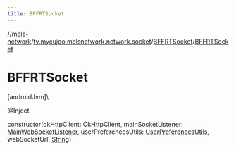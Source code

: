 ```yaml
---
title: BFFRTSocket
---
```

//[mcls-network](../../../index.html)/[tv.mycujoo.mclsnetwork.network.socket](../index.html)/[BFFRTSocket](index.html)/[BFFRTSocket](-b-f-f-r-t-socket.html)



# BFFRTSocket



[androidJvm]\




@Inject



constructor(okHttpClient: OkHttpClient, mainSocketListener: [MainWebSocketListener](../-main-web-socket-listener/index.html), userPreferencesUtils: [UserPreferencesUtils](../../tv.mycujoo.mclsnetwork.util/-user-preferences-utils/index.html), webSocketUrl: [String](https://kotlinlang.org/api/latest/jvm/stdlib/kotlin/-string/index.html))





